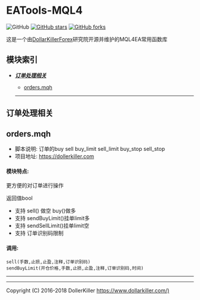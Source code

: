 # EATools-MQL4
![GitHub](https://img.shields.io/cran/l/devtools.svg)
[![GitHub stars](https://img.shields.io/github/stars/dollarkiller/EATools-MQL4-.svg?style=popout&label=Stars)](https://github.com/dollarkiller/EATools-MQL4-)
[![GitHub forks](https://img.shields.io/github/forks/dollarkiller/EATools-MQL4-.svg?style=popout&label=Fork)](https://github.com/dollarkiller/EATools-MQL4-)

这是一个由[DollarKillerForex](https://www.dollarkiller.com/)研究院开源并维护的MQL4EA常用函数库

## 模块索引

* [***订单处理相关***](#订单处理相关)
  * [orders.mqh](#ordersmqh)


  ---

## 订单处理相关

## orders.mqh

- 脚本说明: 订单的buy sell buy_limit sell_limit  buy_stop sell_stop
- 项目地址: https://dollerkiller.com

#### 模块特点:
更方便的对订单进行操作

返回值bool  
- 支持 sell() 做空  buy()做多
- 支持 sendBuyLimit()挂单limit多
- 支持 sendSellLimit()挂单limit空
- 支持 订单识别码限制


#### 调用:
```
sell(手数,止损,止盈,注释,订单识别码)
sendBuyLimit(开仓价格,手数,止损,止盈,注释,订单识别码,时间) 
```

---


---
Copyright (C) 2016-2018 DollerKiller <https://www.dollarkiller.com/)>
